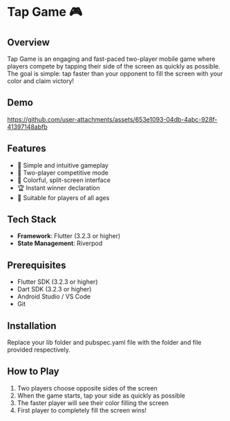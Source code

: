 # Tap Game 🎮

## Overview

Tap Game is an engaging and fast-paced two-player mobile game where players compete by tapping their side of the screen as quickly as possible. The goal is simple: tap faster than your opponent to fill the screen with your color and claim victory!

## Demo

https://github.com/user-attachments/assets/653e1093-04db-4abc-928f-41397148abfb

## Features

- 🏁 Simple and intuitive gameplay
- 🤼 Two-player competitive mode
- 🌈 Colorful, split-screen interface
- 🏆 Instant winner declaration
- 👥 Suitable for players of all ages

## Tech Stack

- **Framework**: Flutter (3.2.3 or higher)
- **State Management**: Riverpod

## Prerequisites

- Flutter SDK (3.2.3 or higher)
- Dart SDK (3.2.3 or higher)
- Android Studio / VS Code
- Git
  
## Installation

Replace your lib folder and pubspec.yaml file with the folder and file provided respectively.

## How to Play

1. Two players choose opposite sides of the screen
2. When the game starts, tap your side as quickly as possible
3. The faster player will see their color filling the screen
4. First player to completely fill the screen wins!
